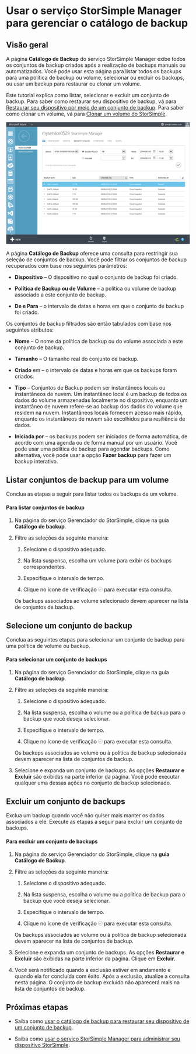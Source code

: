 <properties 
   pageTitle="Gerenciar catálogo de backup do StorSimple | Microsoft Azure"
   description="Explica como usar a página Catálogo de Backup do serviço StorSimple Manager para listar, selecionar e excluir conjuntos de backup para um volume."
   services="storsimple"
   documentationCenter="NA"
   authors="SharS"
   manager="carolz"
   editor="" />
<tags 
   ms.service="storsimple"
   ms.devlang="NA"
   ms.topic="article"
   ms.tgt_pltfrm="NA"
   ms.workload="TBD"
   ms.date="09/14/2015"
   ms.author="v-sharos" />

# Usar o serviço StorSimple Manager para gerenciar o catálogo de backup

## Visão geral

A página **Catálogo de Backup** do serviço StorSimple Manager exibe todos os conjuntos de backup criados após a realização de backups manuais ou automatizados. Você pode usar esta página para listar todos os backups para uma política de backup ou volume, selecionar ou excluir os backups, ou usar um backup para restaurar ou clonar um volume.

Este tutorial explica como listar, selecionar e excluir um conjunto de backup. Para saber como restaurar seu dispositivo de backup, vá para [Restaurar seu dispositivo por meio de um conjunto de backup](storsimple-restore-from-backup-set.md). Para saber como clonar um volume, vá para [Clonar um volume do StorSimple](storsimple-clone-volume.md).

![Catálogo de backup](./media/storsimple-manage-backup-catalog/HCS_BackupCatalog.png)

A página **Catálogo de Backup** oferece uma consulta para restringir sua seleção de conjuntos de backup. Você pode filtrar os conjuntos de backup recuperados com base nos seguintes parâmetros:

- **Dispositivo** – O dispositivo no qual o conjunto de backup foi criado.

- **Política de Backup ou de Volume** – a política ou volume de backup associado a este conjunto de backup.

- **De e Para** – o intervalo de datas e horas em que o conjunto de backup foi criado.

Os conjuntos de backup filtrados são então tabulados com base nos seguintes atributos:

- **Nome** – O nome da política de backup ou do volume associada a este conjunto de backup.

- **Tamanho** – O tamanho real do conjunto de backup.

- **Criado** em – o intervalo de datas e horas em que os backups foram criados.

- **Tipo** – Conjuntos de Backup podem ser instantâneos locais ou instantâneos de nuvem. Um instantâneo local é um backup de todos os dados do volume armazenadas localmente no dispositivo, enquanto um instantâneo de nuvem refere-se ao backup dos dados do volume que residem na nuvem. Instantâneos locais fornecem acesso mais rápido, enquanto os instantâneos de nuvem são escolhidos para resiliência de dados.

- **Iniciada por** – os backups podem ser iniciados de forma automática, de acordo com uma agenda ou de forma manual por um usuário. Você pode usar uma política de backup para agendar backups. Como alternativa, você pode usar a opção **Fazer backup** para fazer um backup interativo.

## Listar conjuntos de backup para um volume
 
Conclua as etapas a seguir para listar todos os backups de um volume.

#### Para listar conjuntos de backup

1. Na página do serviço Gerenciador do StorSimple, clique na guia **Catálogo de backup**.

2. Filtre as seleções da seguinte maneira:

    1. Selecione o dispositivo adequado.

    2. Na lista suspensa, escolha um volume para exibir os backups correspondentes.

    3. Especifique o intervalo de tempo.

    4. Clique no ícone de verificação ![Ícone de verificação](./media/storsimple-manage-backup-catalog/HCS_CheckIcon.png) para executar esta consulta.
 
    Os backups associados ao volume selecionado devem aparecer na lista de conjuntos de backup.

## Selecione um conjunto de backup

Conclua as seguintes etapas para selecionar um conjunto de backup para uma política de volume ou backup.

#### Para selecionar um conjunto de backups

1. Na página do serviço Gerenciador do StorSimple, clique na guia **Catálogo de backup**.

2. Filtre as seleções da seguinte maneira:

    1. Selecione o dispositivo adequado.

    2. Na lista suspensa, escolha o volume ou a política de backup para o backup que você deseja selecionar.

    3. Especifique o intervalo de tempo.

    4. Clique no ícone de verificação ![Ícone de verificação](./media/storsimple-manage-backup-catalog/HCS_CheckIcon.png) para executar esta consulta.

    Os backups associados ao volume ou à política de backup selecionada devem aparecer na lista de conjuntos de backup.

3. Selecione e expanda um conjunto de backups. As opções **Restaurar e Excluir** são exibidas na parte inferior da página. Você pode executar qualquer uma dessas ações no conjunto de backup selecionado.

## Excluir um conjunto de backups

Exclua um backup quando você não quiser mais manter os dados associados a ele. Execute as etapas a seguir para excluir um conjunto de backups.

#### Para excluir um conjunto de backups

1. Na página do serviço Gerenciador do StorSimple, clique na **guia Catálogo de Backup**.

2. Filtre as seleções da seguinte maneira:

    1. Selecione o dispositivo adequado.

    2. Na lista suspensa, escolha o volume ou a política de backup para o backup que você deseja selecionar.

    3. Especifique o intervalo de tempo.

    4. Clique no ícone de verificação ![Ícone de verificação](./media/storsimple-manage-backup-catalog/HCS_CheckIcon.png) para executar esta consulta.

    Os backups associados ao volume ou à política de backup selecionada devem aparecer na lista de conjuntos de backup.

3. Selecione e expanda um conjunto de backups. As opções **Restaurar e Excluir** são exibidas na parte inferior da página. Clique em **Excluir**.

4. Você será notificado quando a exclusão estiver em andamento e quando ela for concluída com êxito. Após a exclusão, atualize a consulta nesta página. O conjunto de backup excluído não aparecerá mais na lista de conjuntos de backup.

## Próximas etapas

- Saiba como [usar o catálogo de backup para restaurar seu dispositivo de um conjunto de backup](storsimple-restore-from-backup-set.md).

- Saiba como [usar o serviço StorSimple Manager para administrar seu dispositivo StorSimple](storsimple-manager-service-administration.md).

<!---HONumber=Oct15_HO3-->